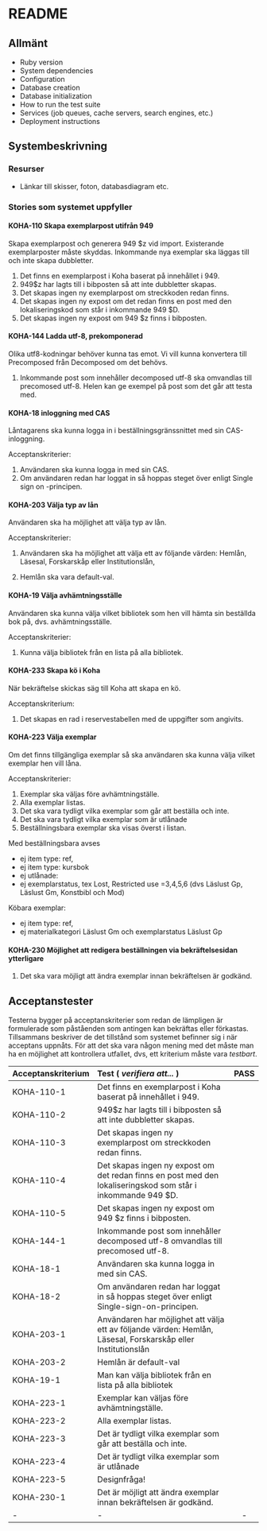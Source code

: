 # README

## Allmänt

- Ruby version
- System dependencies
- Configuration
- Database creation
- Database initialization
- How to run the test suite
- Services (job queues, cache servers, search engines, etc.)
- Deployment instructions


## Systembeskrivning


### Resurser
- Länkar till skisser, foton, databasdiagram etc.


### Stories som systemet uppfyller

#### KOHA-110 Skapa exemplarpost utifrån 949
Skapa exemplarpost och generera 949 $z vid import. Existerande exemplarposter måste skyddas. Inkommande nya exemplar ska läggas till och inte skapa dubbletter.

1. Det finns en exemplarpost i Koha baserat på innehållet i 949.
2. 949$z har lagts till i bibposten så att inte dubbletter skapas.
3. Det skapas ingen ny exemplarpost om streckkoden redan finns.
4. Det skapas ingen ny expost om det redan finns en post med den lokaliseringskod som står i inkommande 949 $D.
5. Det skapas ingen ny expost om 949 $z finns i bibposten.

#### KOHA-144 Ladda utf-8, prekomponerad
Olika utf8-kodningar behöver kunna tas emot. Vi vill kunna konvertera till Precomposed från Decomposed om det behövs.

1. Inkommande post som innehåller decomposed utf-8 ska omvandlas till precomosed utf-8.
Helen kan ge exempel på post som det går att testa med.


#### KOHA-18 inloggning med CAS
Låntagarens ska kunna logga in i beställningsgränssnittet med sin CAS-inloggning.

Acceptanskriterier:
1. Användaren ska kunna logga in med sin CAS.
2. Om användaren redan har loggat in så hoppas steget över enligt Single sign on -principen.


#### KOHA-203 Välja typ av lån
Användaren ska ha möjlighet att välja typ av lån.

Acceptanskriterier:
1. Användaren ska ha möjlighet att välja ett av följande värden: Hemlån, Läsesal, Forskarskåp eller Institutionslån,

2. Hemlån ska vara default-val.

#### KOHA-19 Välja avhämtningsställe
Användaren ska kunna välja vilket bibliotek som hen vill hämta sin beställda bok på, dvs. avhämtningsställe.

Acceptanskriterier:
1. Kunna välja bibliotek från en lista på alla bibliotek.

#### KOHA-233 Skapa kö i Koha
När bekräftelse skickas säg till Koha att skapa en kö.

Acceptanskriterium:
1. Det skapas en rad i reservestabellen med de uppgifter som angivits.

#### KOHA-223 Välja exemplar
Om det finns tillgängliga exemplar så ska användaren ska kunna välja vilket exemplar hen vill låna.

Acceptanskriterier:
1. Exemplar ska väljas före avhämtningställe.
2. Alla exemplar listas.
3. Det ska vara tydligt vilka exemplar som går att beställa och inte.
4. Det ska vara tydligt vilka exemplar som är utlånade
5. Beställningsbara exemplar ska visas överst i listan.

Med beställningsbara avses
- ej item type: ref,
- ej item type: kursbok
- ej utlånade:
- ej exemplarstatus, tex Lost, Restricted use =3,4,5,6 (dvs Läslust Gp, Läslust Gm, Konstbibl och Mod)

Köbara exemplar:
- ej item type: ref,
- ej materialkategori Läslust Gm och exemplarstatus Läslust Gp

#### KOHA-230 Möjlighet att redigera beställningen via bekräftelsesidan ytterligare

1. Det ska vara möjligt att ändra exemplar innan bekräftelsen är godkänd.



## Acceptanstester
Testerna bygger på acceptanskriterier som redan de lämpligen är formulerade som påståenden som antingen kan bekräftas eller förkastas. Tillsammans beskriver de det tillstånd som systemet befinner sig i när acceptans uppnåts. För att det ska vara någon mening med det måste man ha en möjlighet att kontrollera utfallet, dvs, ett kriterium måste vara *testbart*.

| Acceptanskriterium | Test ( *verifiera att...* ) | PASS |
| :---        | :------------ |:---:|
| KOHA-110-1  | Det finns en exemplarpost i Koha baserat på innehållet i 949. |    |
| KOHA-110-2  | 949$z har lagts till i bibposten så att inte dubbletter skapas. |    |
| KOHA-110-3  | Det skapas ingen ny exemplarpost om streckkoden redan finns. |    |
| KOHA-110-4  | Det skapas ingen ny expost om det redan finns en post med den lokaliseringskod som står i inkommande 949 $D. |    |
| KOHA-110-5  | Det skapas ingen ny expost om 949 $z finns i bibposten. |    |
| KOHA-144-1 | Inkommande post som innehåller decomposed utf-8 omvandlas till precomosed utf-8. |     |
| KOHA-18-1 | Användaren ska kunna logga in med sin CAS. |     |
| KOHA-18-2 | Om användaren redan har loggat in så hoppas steget över enligt Single-sign-on-principen. |     |
| KOHA-203-1 | Användaren har möjlighet att välja ett av följande värden: Hemlån, Läsesal, Forskarskåp eller Institutionslån |  |
| KOHA-203-2 | Hemlån är default-val |  |
| KOHA-19-1 | Man kan välja bibliotek från en lista på alla bibliotek |    |
| KOHA-223-1 | Exemplar kan väljas före avhämtningställe. |  |
| KOHA-223-2 | Alla exemplar listas. |  |
| KOHA-223-3 | Det är tydligt vilka exemplar som går att beställa och inte. |  |
| KOHA-223-4 | Det är tydligt vilka exemplar som är utlånade |  |
| KOHA-223-5 | Designfråga! |  |
| KOHA-230-1 | Det är möjligt att ändra exemplar innan bekräftelsen är godkänd. |  |
| - | - | - |

